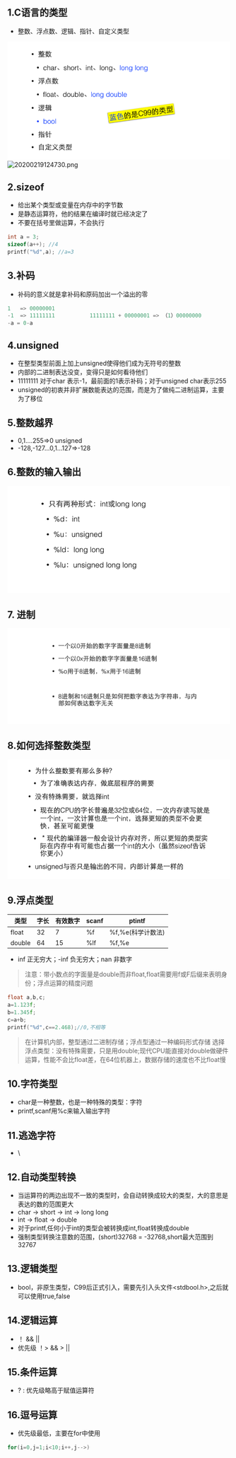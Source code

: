 ## 1.C语言的类型
- 整数、浮点数、逻辑、指针、自定义类型

![20200219124730.png](./resource/20200219124730.png)
![20200219124730.png](http://ww1.sinaimg.cn/large/005SzfLuly1gc1m7cbba8j30ov0d7jse.jpg)

## 2.sizeof
- 给出某个类型或变量在内存中的字节数
- 是静态运算符，他的结果在编译时就已经决定了
- 不要在括号里做运算，不会执行
```c
int a = 3;
sizeof(a++); //4
printf("%d",a); //a=3
```

## 3.补码
- 补码的意义就是拿补码和原码加出一个溢出的零
```c
1   => 00000001
-1  => 11111111           11111111 + 00000001 => （1）00000000
-a = 0-a
```

## 4.unsigned
- 在整型类型前面上加上unsigned使得他们成为无符号的整数
- 内部的二进制表达没变，变得只是如何看待他们
- 11111111 对于char 表示-1，最前面的1表示补码；对于unsigned char表示255 
- unsigned的初衷并非扩展数能表达的范围，而是为了做纯二进制运算，主要为了移位

## 5.整数越界
- 0,1....255=>0  unsigned
- -128,-127...0,1...127=>-128
## 6.整数的输入输出
![2020-02-19_22160700](./resource/2020-02-19_221607.png)
## 7. 进制
![2020-02-19_225725](./resource/2020-02-19_225725.png)
## 8.如何选择整数类型
![2020-02-19_225838](./resource/2020-02-19_225838.png)
## 9.浮点类型
类型|字长|有效数字|scanf|ptintf
--|--|--|--|--
float|32|7|%f|%f,%e(科学计数法)
double|64|15|%lf|%f,%e
- inf 正无穷大；-inf 负无穷大；nan 非数字
> 注意：带小数点的字面量是double而非float,float需要用f或F后缀来表明身份；浮点运算的精度问题
```c
float a,b,c;
a=1.123f;
b=1.345f;
c=a+b;
printf("%d",c==2.468);//0,不相等
```
> 在计算机内部，整型通过二进制存储；浮点型通过一种编码形式存储
> 选择浮点类型：没有特殊需要，只是用double;现代CPU能直接对double做硬件运算，性能不会比float差，在64位机器上，数据存储的速度也不比float慢
## 10.字符类型
- char是一种整数，也是一种特殊的类型：字符
- printf,scanf用%c来输入输出字符
## 11.逃逸字符
- \
## 12.自动类型转换
- 当运算符的两边出现不一致的类型时，会自动转换成较大的类型，大的意思是表达的数的范围更大
- char -> short -> int -> long long
- int -> float -> double
- 对于printf,任何小于int的类型会被转换成int,float转换成double
- 强制类型转换注意数的范围，(short)32768 = -32768,short最大范围到32767
## 13.逻辑类型
- bool，非原生类型，C99后正式引入，需要先引入头文件<stdbool.h>,之后就可以使用true,false
## 14.逻辑运算
- ！ && ||
- 优先级 ！> && > ||
## 15.条件运算
- ? : 优先级略高于赋值运算符
## 16.逗号运算
- 优先级最低，主要在for中使用
```c
for(i=0,j=1;i<10;i++,j-->)
```

